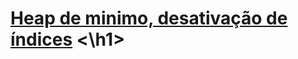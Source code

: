 <h1>
  <a href="https://github.com/giovane1-8/heap_minimo_desativacao">Heap de minimo, desativação de índices</a>
<\h1>

